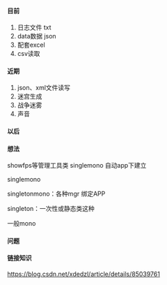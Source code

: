 #### 目前

1.  日志文件 txt
2.  data数据 json
3.  配套excel
4.  csv读取

#### 近期

1.  json、xml文件读写
2.  迷宫生成
3.  战争迷雾
4.  声音

#### 以后



#### 想法

showfps等管理工具类 singlemono 自动app下建立

singlemono

singletonmono：各种mgr 绑定APP

singleton：一次性或静态类这种

一般mono

#### 问题



#### 链接知识

https://blog.csdn.net/xdedzl/article/details/85039761

